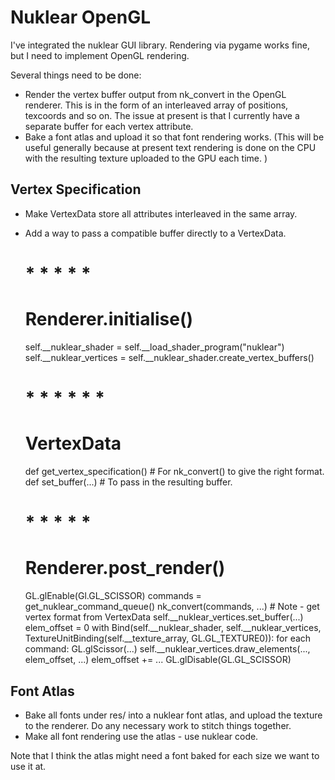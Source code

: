 Nuklear OpenGL
=================

I've integrated the nuklear GUI library.  Rendering via pygame works fine,
but I need to implement OpenGL rendering.

Several things need to be done:
* Render the vertex buffer output from nk_convert in the OpenGL
  renderer.  This is in the form of an interleaved array of positions,
  texcoords and so on.  The issue at present is that I currently have
  a separate buffer for each vertex attribute.
* Bake a font atlas and upload it so that font rendering works. (This
  will be useful generally because at present text rendering is done
  on the CPU with the resulting texture uploaded to the GPU each time. )
  
Vertex Specification
------------------------

* Make VertexData store all attributes interleaved in the same array.
* Add a way to pass a compatible buffer directly to a VertexData.

     # * * * * * 
     # Renderer.initialise()
     self.__nuklear_shader = self.__load_shader_program("nuklear")
     self.__nuklear_vertices = self.__nuklear_shader.create_vertex_buffers()
     
     # * * * * * * 
     # VertexData
     def get_vertex_specification() # For nk_convert() to give the right format.
     def set_buffer(...) # To pass in the resulting buffer.
     
     # * * * * * 
     # Renderer.post_render()
     GL.glEnable(Gl.GL_SCISSOR)
     commands = get_nuklear_command_queue()
     nk_convert(commands, ...) # Note - get vertex format from VertexData
     self.__nuklear_vertices.set_buffer(...)
     elem_offset = 0
     with Bind(self.__nuklear_shader,
               self.__nuklear_vertices,
               TextureUnitBinding(self.__texture_array, GL.GL_TEXTURE0)):
         for each command:
             GL.glScissor(...)
             self.__nuklear_vertices.draw_elements(..., elem_offset, ...)
             elem_offset += ...
     GL.glDisable(GL.GL_SCISSOR)

Font Atlas
------------

* Bake all fonts under res/ into a nuklear font atlas, and upload the texture 
  to the renderer. Do any necessary work to stitch things together.
* Make all font rendering use the atlas - use nuklear code.

Note that I think the atlas might need a font baked for each size we want to
use it at.
